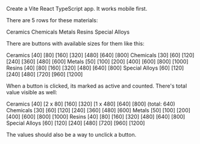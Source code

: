 Create a Vite React TypeScript app.
It works mobile first.

There are 5 rows for these materials:

Ceramics
Chemicals
Metals
Resins
Special Alloys

There are buttons with available sizes for them like this:

Ceramics [40] [80] [160] [320] [480] [640] [800]
Chemicals [30] [60] [120] [240] [360] [480] [600]
Metals [50] [100] [200] [400] [600] [800] [1000]
Resins [40] [80] [160] [320] [480] [640] [800]
Special Alloys [60] [120] [240] [480] [720] [960] [1200]

When a button is clicked, its marked as active and counted. There's total value visible as well:

Ceramics [40] [2 x 80] [160] [320] [1 x 480] [640] [800] (total: 640)
Chemicals [30] [60] [120] [240] [360] [480] [600]
Metals [50] [100] [200] [400] [600] [800] [1000]
Resins [40] [80] [160] [320] [480] [640] [800]
Special Alloys [60] [120] [240] [480] [720] [960] [1200]

The values should also be a way to unclick a button.
